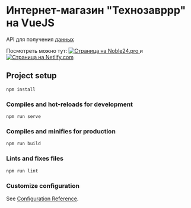 # Интернет-магазин "Технозавррр" на VueJS

API для получения [данных](https://vue-study.skillbox.ru/#/)

Посмотреть можно тут: <a href="https://vue-store-tekhnozavrrr.noble24.pro/"> <img src="https://img.shields.io/badge/Site-Noble24.pro-orange?style=for-the-badge" alt="Страница на Noble24.pro"> </a> и <a href="https://store-tekhnozavrrr.netlify.app/"> <img src="https://img.shields.io/badge/Site-Nitlify.com-blue?style=for-the-badge" alt="Страница на Netlify.com"> </a>
## Project setup
```
npm install
```

### Compiles and hot-reloads for development
```
npm run serve
```

### Compiles and minifies for production
```
npm run build
```

### Lints and fixes files
```
npm run lint
```

### Customize configuration
See [Configuration Reference](https://cli.vuejs.org/config/).
